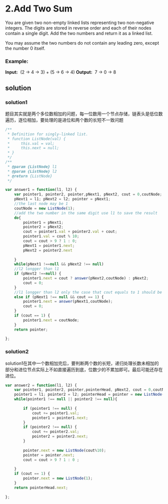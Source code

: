 # 2.Add Two Sum

You are given two non-empty linked lists representing two non-negative integers. The digits are stored in reverse order and each of their nodes contain a single digit. Add the two numbers and return it as a linked list.

You may assume the two numbers do not contain any leading zero, except the number 0 itself.

### Example:
	
__Input:__ &nbsp;(2 -> 4 -> 3) + (5 -> 6 -> 4)
**Output:** &nbsp;7 -> 0 -> 8

## solution
### solution1

题目其实就是两个多位数相加的问题，每一位数用一个节点存储，链表头是低位数遍历，逐位相加，要处理的是进位和两个数的长短不一致问题

```javascript
/**
 * Definition for singly-linked list.
 * function ListNode(val) {
 *     this.val = val;
 *     this.next = null;
 * }
 */
/**
 * @param {ListNode} l1
 * @param {ListNode} l2
 * @return {ListNode}
 */

var answer1 = function(l1, l2) {
    var pointer1, pointer2, pointer,pNext1, pNext2, cout = 0,coutNode;
    pNext1 = l1; pNext2 = l2; pointer = pNext1;
    //the last node may be 1
    coutNode = new ListNode(1);
    //add the two number in the same digit use l1 to save the result
    do{
    	pointer1 = pNext1;
    	pointer2 = pNext2;
    	cout = pointer1.val + pointer2.val + cout;
    	pointer1.val = cout % 10;
    	cout = cout > 9 ? 1 : 0;
    	pNext1 = pointer1.next;
    	pNext2 = pointer2.next
    	
    }
    while(pNext1 !==null && pNext2 !== null)
    //l2 longger than l1
    if (pNext2 !==null) {
    	pointer1.next = cout ? answer(pNext2,coutNode) : pNext2;
    	cout = 0;
    }
    //l1 longger than l2 only the case that cout equals to 1 should be taken into account
    else if (pNext1 !== null && cout == 1) {
    	pointer1.next = answer(pNext1,coutNode);
    	cout = 0;
    }
    if (cout == 1) {
    	pointer1.next = coutNode;
    }
    return pointer;
    
};
```

### solution2
solution1在其中一个数相加完后，要判断两个数的长短，递归处理长数未相加的部分和进位节点实际上不如直接遍历到底，位数少的不累加即可。最后可能还存在进位。

```javascript
var answer2 = function(l1, l2) {
    var pointer1, pointer2, pointer,pointerHead, pNext2, cout = 0,coutNode;
    pointer1 = l1; pointer2 = l2; pointerHead = pointer = new ListNode(0);
    while(pointer1 !== null || pointer2 !== null){
    	
    	if (pointer1 !== null) {
    		cout += pointer1.val;
    		pointer1 = pointer1.next;
    	}
    	if (pointer2 !== null) {
    		cout += pointer2.val;
    		pointer2 = pointer2.next;
    	}
    	
    	pointer.next = new ListNode(cout%10);
    	pointer = pointer.next;
    	cout = cout > 9 ? 1 : 0 ;
    
    }
    if (cout == 1) {
    	pointer.next = new ListNode(1);
    }
    return pointerHead.next;
    
};
```
	
